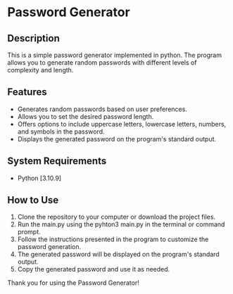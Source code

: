 # Password Generator

## Description
This is a simple password generator implemented in python. The program allows you to generate random passwords with different levels of complexity and length.

## Features
- Generates random passwords based on user preferences.
- Allows you to set the desired password length.
- Offers options to include uppercase letters, lowercase letters, numbers, and symbols in the password.
- Displays the generated password on the program's standard output.

## System Requirements
- Python [3.10.9]

## How to Use
1. Clone the repository to your computer or download the project files.
2. Run the main.py using the pyhton3 main.py in the terminal or command prompt.
3. Follow the instructions presented in the program to customize the password generation.
4. The generated password will be displayed on the program's standard output.
5. Copy the generated password and use it as needed.

Thank you for using the Password Generator!

